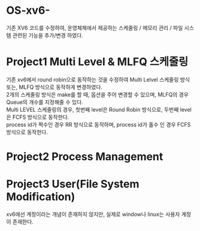 # OS-xv6-
기존 XV6 코드를 수정하여, 운영체제에서 제공하는 스케줄링 / 메모리 관리 / 파일 시스템 관련된 기능을 추가/변경 하였다.

# Project1 Multi Level & MLFQ 스케줄링 
기존 xv6에서 round robin으로 동작하는 것을 수정하여 Multi Lelvel 스케줄링 방식 또는, MLFQ 방식으로 동작하게 변경하였다.  
2개의 스케줄링 방식은 make를 할 때, 옵션을 주어 변경할 수 있으며, MLFQ의 경우 Queue의 개수를 지정해줄 수 있다.  
Multi LEVEL 스케줄링의 경우, 첫번째 level은 Round Robin 방식으로, 두번째 level은 FCFS 방식으로 동작한다.  
process id가 짝수인 경우 RR 방식으로 동작하며, process id가 홀수 인 경우 FCFS 방식으로 동작한다.

# Project2 Process Management

# Project3 User(File System Modification)
xv6에선 계정이라는 개념이 존재하지 않지만, 실제로 window나 linux는 사용자 계정이 존재한다. 
